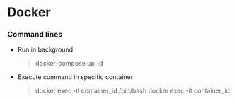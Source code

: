 # Docker

### Command lines
+ Run in background
    > docker-compose up -d
+ Execute command in specific container
    > docker exec -it container_id /bin/bash
    > docker exec -it container_id <command>
